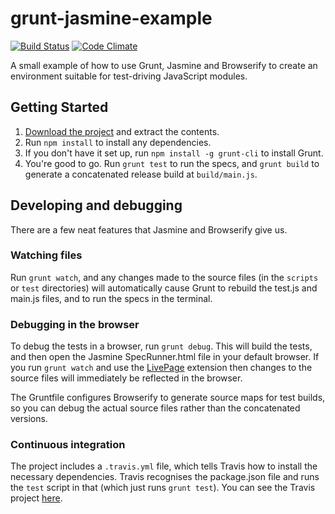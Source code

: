 # grunt-jasmine-example
[![Build Status](https://travis-ci.org/jbrunton/grunt-jasmine-example.png)](https://travis-ci.org/jbrunton/grunt-jasmine-example)
[![Code Climate](https://codeclimate.com/github/jbrunton/grunt-jasmine-example.png)](https://codeclimate.com/github/jbrunton/grunt-jasmine-example)

A small example of how to use Grunt, Jasmine and Browserify to create an environment suitable for test-driving JavaScript modules.

## Getting Started

1. [Download the project](https://github.com/jbrunton/grunt-jasmine-example/archive/master.zip) and extract the contents.
2. Run ```npm install``` to install any dependencies.
3. If you don't have it set up, run ```npm install -g grunt-cli``` to install Grunt.
4. You're good to go.  Run ```grunt test``` to run the specs, and ```grunt build``` to generate a concatenated release build at ```build/main.js```.

## Developing and debugging

There are a few neat features that Jasmine and Browserify give us.

### Watching files

Run ```grunt watch```, and any changes made to the source files (in the ```scripts``` or ```test``` directories) will automatically cause Grunt to rebuild the test.js and main.js files, and to run the specs in the terminal.

### Debugging in the browser

To debug the tests in a browser, run ```grunt debug```.  This will build the tests, and then open the Jasmine SpecRunner.html file in your default browser.  If you run ```grunt watch``` and use the [LivePage](https://chrome.google.com/webstore/detail/livepage/pilnojpmdoofaelbinaeodfpjheijkbh?hl=en) extension then changes to the source files will immediately be reflected in the browser.

The Gruntfile configures Browserify to generate source maps for test builds, so you can debug the actual source files rather than the concatenated versions.

### Continuous integration

The project includes a ```.travis.yml``` file, which tells Travis how to install the necessary dependencies.  Travis recognises the package.json file and runs the ```test``` script in that (which just runs ```grunt test```).  You can see the Travis project [here](https://travis-ci.org/jbrunton/grunt-jasmine-example).
